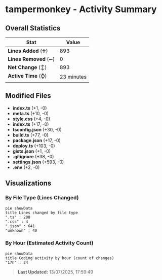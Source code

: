 # tampermonkey - Activity Summary 

## Overall Statistics

| Stat                   | Value                                                             |
| ---------------------- | ----------------------------------------------------------------- |
| **Lines Added** (➕)   | 893                                          |
| **Lines Removed** (➖) | 0                                        |
| **Net Change** (↕)    | 893                |
| **Active Time** (⌚)   | 23 minutes |


## Modified Files
- **index.ts** (+1, -0)
- **meta.ts** (+10, -0)
- **style.css** (+4, -0)
- **index.ts** (+17, -0)
- **tsconfig.json** (+30, -0)
- **build.ts** (+77, -0)
- **package.json** (+17, -0)
- **deploy.ts** (+103, -0)
- **gists.json** (+1, -0)
- **.gitignore** (+38, -0)
- **settings.json** (+593, -0)
- **.env** (+2, -0)

## Visualizations

### By File Type (Lines Changed)

```mermaid
pie showData
title Lines changed by file type
".ts" : 208
".css" : 4
".json" : 641
"unknown" : 40
```

### By Hour (Estimated Activity Count)

```mermaid
pie showData
title Coding activity by hour (count of changes)
"17h" : 24
```


> **Last Updated:** 13/07/2025, 17:59:49